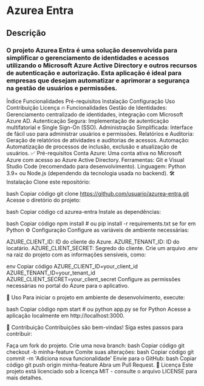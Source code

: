 # Azurea Entra
## Descrição
### O projeto Azurea Entra é uma solução desenvolvida para simplificar o gerenciamento de identidades e acessos utilizando o Microsoft Azure Active Directory e outros recursos de autenticação e autorização. Esta aplicação é ideal para empresas que desejam automatizar e aprimorar a segurança na gestão de usuários e permissões.

Índice
Funcionalidades
Pré-requisitos
Instalação
Configuração
Uso
Contribuição
Licença
🔥 Funcionalidades
Gestão de Identidades: Gerenciamento centralizado de identidades, integração com Microsoft Azure AD.
Autenticação Segura: Implementação de autenticação multifatorial e Single Sign-On (SSO).
Administração Simplificada: Interface de fácil uso para administrar usuários e permissões.
Relatórios e Auditoria: Geração de relatórios de atividades e auditorias de acessos.
Automação: Automatização de processos de inclusão, exclusão e atualização de usuários.
✅ Pré-requisitos
Conta Azure: Uma conta ativa no Microsoft Azure com acesso ao Azure Active Directory.
Ferramentas: Git e Visual Studio Code (recomendado para desenvolvimento).
Linguagem: Python 3.9+ ou Node.js (dependendo da tecnologia usada no backend).
🛠 Instalação
Clone este repositório:

bash
Copiar código
git clone https://github.com/usuario/azurea-entra.git
Acesse o diretório do projeto:

bash
Copiar código
cd azurea-entra
Instale as dependências:

bash
Copiar código
npm install # ou pip install -r requirements.txt se for em Python
⚙️ Configuração
Configure as variáveis de ambiente necessárias:

AZURE_CLIENT_ID: ID do cliente do Azure.
AZURE_TENANT_ID: ID do locatário.
AZURE_CLIENT_SECRET: Segredo do cliente.
Crie um arquivo .env na raiz do projeto com as informações sensíveis, como:

env
Copiar código
AZURE_CLIENT_ID=your_client_id
AZURE_TENANT_ID=your_tenant_id
AZURE_CLIENT_SECRET=your_client_secret
Configure as permissões necessárias no portal do Azure para o aplicativo.

🚀 Uso
Para iniciar o projeto em ambiente de desenvolvimento, execute:

bash
Copiar código
npm start # ou python app.py se for Python
Acesse a aplicação localmente em http://localhost:3000.

🤝 Contribuição
Contribuições são bem-vindas! Siga estes passos para contribuir:

Faça um fork do projeto.
Crie uma nova branch:
bash
Copiar código
git checkout -b minha-feature
Comite suas alterações:
bash
Copiar código
git commit -m 'Adiciona nova funcionalidade'
Envie para o GitHub:
bash
Copiar código
git push origin minha-feature
Abra um Pull Request.
📝 Licença
Este projeto está licenciado sob a licença MIT - consulte o arquivo LICENSE para mais detalhes.
